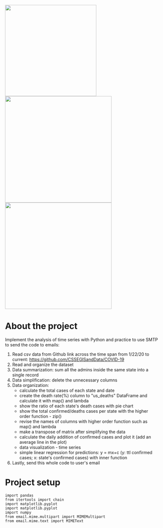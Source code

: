 <img src="https://user-images.githubusercontent.com/90204593/133143634-eb65b12a-014d-4242-8b09-53b8e549a8a5.png" width="300"> <img src="https://user-images.githubusercontent.com/90204593/133143664-97f29f5f-9e6c-4856-85dd-32b9d97cd96b.png" width="350"> <img src="https://user-images.githubusercontent.com/90204593/133143677-af73a5f2-d5d6-4f44-a26e-e115dd73ce5c.png" width="350">


About the project
=
Implement the analysis of time series with Python and practice to use SMTP to send the code to emails:
1. Read csv data from Github link across the time span from 1/22/20 to current: 
https://github.com/CSSEGISandData/COVID-19
2. Read and organize the dataset 
3. Data summarization: sum all the admins inside the same state into a single record
4. Data simplification: delete the unnecessary columns 
5. Data organization: 
    - calculate the total cases of each state and date
     - create the death rate(%) column to "us_deaths" DataFrame and calculate it with map() and lambda
     - show the ratio of each state's death cases with pie chart
      - show the total confirmed/deaths cases per state with the higher order function - zip() 
      - revise the names of columns with higher order function such as map() and lambda
      - make a transpose of matrix after simplifying the data
      - calculate the daily addition of confirmed cases and plot it (add an average line in the plot)
      - data visualization - time series
      - simple linear regression for predictions: y = mx+c (y: ttl confirmed cases; x: state's confirmed cases)  with inner function
6. Lastly, send this whole code to user's email

Project setup
=
    import pandas 
    from itertools import chain 
    import matplotlib.pyplot 
    import matplotlib.pyplot 
    import numpy 
    from email.mime.multipart import MIMEMultipart
    from email.mime.text import MIMEText
